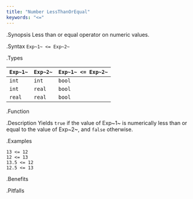 ```yaml
---
title: "Number LessThanOrEqual"
keywords: "<="
---
```


.Synopsis
Less than or equal operator on numeric values.

.Syntax
`Exp~1~ <= Exp~2~`

.Types


| `Exp~1~` |  `Exp~2~` | `Exp~1~ <= Exp~2~`  |
| --- | --- | --- |
| `int`     |  `int`     | `bool`                |
| `int`     |  `real`    | `bool`                |
| `real`    |  `real`    | `bool`                |


.Function

.Description
Yields `true` if the value of Exp~1~ is numerically less than or equal to the value of Exp~2~, and `false` otherwise.

.Examples
```rascal-shell
13 <= 12
12 <= 13
13.5 <= 12
12.5 <= 13
```

.Benefits

.Pitfalls

